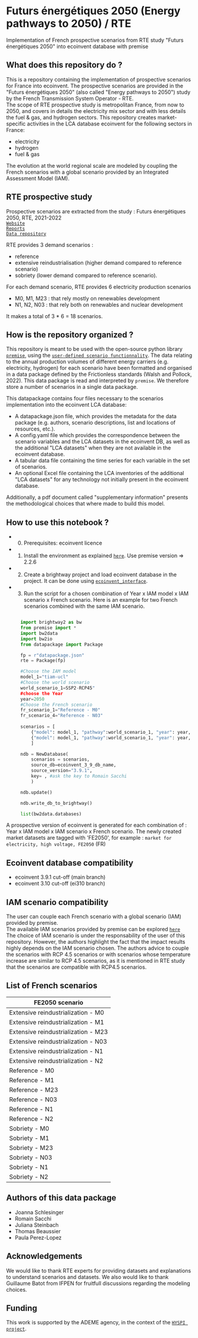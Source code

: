 # Futurs énergétiques 2050 (Energy pathways to 2050) / RTE
Implementation of French prospective scenarios from RTE study "Futurs énergétiques 2050" into ecoinvent database with premise


What does this repository do ?
-----------

This is a repository containing the implementation of prospective scenarios for France into ecoinvent. 
The prospective scenarios are provided in the "Futurs énergétiques 2050" (also called "Energy pathways to 2050") study by the French Transmission System Operator - RTE.   
The scope of RTE prospective study is metropolitan France, from now to 2050, and covers in details the electricity mix sector and with less details the fuel & gas, and hydrogen sectors.
This repository creates market-specific activities in the LCA database ecoinvent for the following sectors in France:
* electricity
* hydrogen
* fuel & gas

The evolution at the world regional scale are modeled by coupling the French scenarios with a global scenario provided by an Integrated Assessment Model (IAM).



RTE prospective study 
------------------------

Prospective scenarios are extracted from the study : Futurs énergétiques 2050, RTE, 2021-2022\
[`Website`](https://www.rte-france.com/analyses-tendances-et-prospectives/bilan-previsionnel-2050-futurs-energetiques) \
[`Reports`](https://www.rte-france.com/analyses-tendances-et-prospectives/bilan-previsionnel-2050-futurs-energetiques#Lesdocuments) \
[`Data repository`](https://www.rte-france.com/analyses-tendances-et-prospectives/bilan-previsionnel-2050-futurs-energetiques#Lesdonnees)


RTE provides 3 demand scenarios : 
* reference
* extensive reindustrialisation (higher demand compared to reference scenario)
* sobriety (lower demand compared to reference scenario).

For each demand scenario, RTE provides 6 electricity production scenarios 
* M0, M1, M23 : that rely mostly on renewables development
* N1, N2, N03 : that rely both on renewables and nuclear development

It makes a total of 3 * 6 = 18 scenarios. 


How is the repository organized ?
-----------

This repository is meant to be used with the open-source python library [`premise`](https://github.com/polca/premise), using the [`user-defined scenario functionnality`](https://premise.readthedocs.io/en/latest/user_scenarios.html).
The data relating to the annual production volumes of different energy carriers 
(e.g. electricity, hydrogen) for each scenario 
have been formatted and organised in a data package defined by the Frictionless standards 
(Walsh and Pollock, 2022). This data package is read and interpreted by `premise`. 
We therefore store a number of scenarios in a single data package.

This datapackage contains four files necessary to the scenarios implementation into the ecoinvent LCA database: 

* A datapackage.json file, which provides the metadata for the data package (e.g. authors, scenario descriptions, list and locations of resources, etc.). 
* A config.yaml file which provides the correspondence between the scenario variables and the LCA datasets in the ecoinvent DB, as well as the additional "LCA datasets" when they are not available in the ecoinvent database. 
* A tabular data file containing the time series for each variable in the set of scenarios. 
* An optional Excel file containing the LCA inventories of the additional "LCA datasets" for any technology not initially present in the ecoinvent database. 

Additionally, a pdf document called "supplementary information" presents the methodological choices that where made to build this model.


How to use this notebook ?
------------------
* 0. Prerequisites: ecoinvent licence
* 1. Install the environment as explained [`here`](https://github.com/polca/premise?tab=readme-ov-file#how-to-install-this-package).
  Use premise version => 2.2.6
* 2. Create a brightway project and load ecoinvent database in the project. It can be done using [`ecoinvent_interface`](https://github.com/brightway-lca/ecoinvent_interface).
* 3. Run the script for a chosen combination of Year x IAM model x IAM scenario x French scenario. Here is an example for two French scenarios combined with the same IAM scenario.

  ```python

    import brightway2 as bw
    from premise import *
    import bw2data
    import bw2io
    from datapackage import Package

    fp = r"datapackage.json"
    rte = Package(fp)

    #Choose the IAM model
    model_1="tiam-ucl"
    #Choose the world scenario
    world_scenario_1=SSP2-RCP45"
    #choose the Year
    year=2050
    #Choose the French scenario 
    fr_scenario_1="Reference - M0"
    fr_scenario_4="Reference - N03"
    
    scenarios = [
        {"model": model_1, "pathway":world_scenario_1, "year": year, "external scenarios": [{"scenario": fr_scenario_1, "data": rte}]},
        {"model": model_1, "pathway":world_scenario_1, "year": year, "external scenarios": [{"scenario": fr_scenario_4, "data": rte}]},
        ]
  
    ndb = NewDatabase(
        scenarios = scenarios,        
        source_db=ecoinvent_3_9_db_name,
        source_version="3.9.1",
        key= , #ask the key to Romain Sacchi
        )
  
    ndb.update()
  
    ndb.write_db_to_brightway()
  
    list(bw2data.databases)

  ```
  
A prospective version of ecoinvent is generated for each combination of : Year x IAM model x IAM scenario x French scenario.
The newly created market datasets are tagged with 'FE2050', for example : `market for electricity, high voltage, FE2050` (FR)


Ecoinvent database compatibility
--------------------------------
* ecoinvent 3.9.1 cut-off (main branch)
* ecoinvent 3.10 cut-off (ei310 branch)


IAM scenario compatibility
---------------------------
The user can couple each French scenario with a global scenario (IAM) provided by premise.\
The available IAM scenarios provided by premise can be explored [`here`](https://premisedash-6f5a0259c487.herokuapp.com/)\
The choice of IAM scenario is under the responsability of the user of this repository. However, the authors highlight the fact that the impact results highly depends on the IAM scenario chosen. The authors advice to couple the scenarios with RCP 4.5 scenarios or with scenarios whose temperature increase are similar to RCP 4.5 scenarios, as it is mentioned in RTE study that the scenarios are compatible with RCP4.5 scenarios.

List of French scenarios
--------------------------------
| FE2050 scenario                        |
|----------------------------------------|
| Extensive reindustrialization - M0     |
| Extensive reindustrialization - M1     |
| Extensive reindustrialization - M23    |
| Extensive reindustrialization - N03    |
| Extensive reindustrialization - N1     |
| Extensive reindustrialization - N2     |
| Reference - M0                         |
| Reference - M1                         |
| Reference - M23                        |
| Reference - N03                        |
| Reference - N1                         |
| Reference - N2                         |
| Sobriety - M0                          |
| Sobriety - M1                          |
| Sobriety - M23                         |
| Sobriety - N03                         |
| Sobriety - N1                          |
| Sobriety - N2                          |


Authors of this data package
----------------------------

* Joanna Schlesinger
* Romain Sacchi 
* Juliana Steinbach 
* Thomas Beaussier 
* Paula Perez-Lopez


Acknowledgements
----------------------------
We would like to thank RTE experts for providing datasets and explanations to understand scenarios and datasets.
We also would like to thank Guillaume Batot from IFPEN for fruitfull discussions regarding the modeling choices.


Funding
-------
This work is supported by the ADEME agency, in the context of
the [`HYSPI project`](https://www.psi.ch/en/ta/projects/hyspi). 









